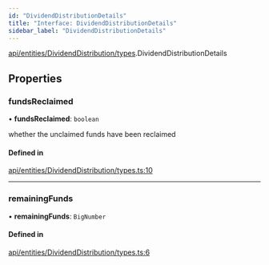 ```yaml
---
id: "DividendDistributionDetails"
title: "Interface: DividendDistributionDetails"
sidebar_label: "DividendDistributionDetails"
---
```


[api/entities/DividendDistribution/types](../../../../../../modules/API/Entities/DividendDistribution/Types/Types.md).DividendDistributionDetails

## Properties

### fundsReclaimed

• **fundsReclaimed**: `boolean`

whether the unclaimed funds have been reclaimed

#### Defined in

[api/entities/DividendDistribution/types.ts:10](https://github.com/PolymeshAssociation/polymesh-sdk/blob/d4e2c127f/src/api/entities/DividendDistribution/types.ts#L10)

___

### remainingFunds

• **remainingFunds**: `BigNumber`

#### Defined in

[api/entities/DividendDistribution/types.ts:6](https://github.com/PolymeshAssociation/polymesh-sdk/blob/d4e2c127f/src/api/entities/DividendDistribution/types.ts#L6)
